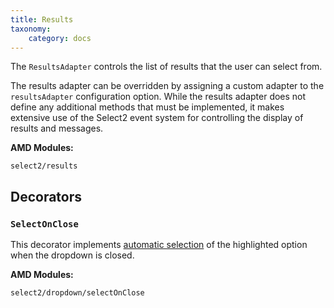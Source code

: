 ```yaml
---
title: Results
taxonomy:
    category: docs
---
```


The `ResultsAdapter` controls the list of results that the user can select from.

The results adapter can be overridden by assigning a custom adapter to the `resultsAdapter` configuration option. While the results adapter does not define any additional methods that must be implemented, it makes extensive use of the Select2 event system for controlling the display of results and messages.

**AMD Modules:**

`select2/results`

## Decorators

### `SelectOnClose`

This decorator implements [automatic selection](/dropdown#automatic-selection) of the highlighted option when the dropdown is closed.

**AMD Modules:**

`select2/dropdown/selectOnClose`
